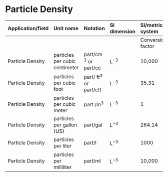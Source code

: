 # Particle Density

| Application/field | Unit name | Notation | SI dimension | SI/metric system |  | English/US system |  |
| :--- | :--- | :--- | :--- | :--- | :--- | :--- | :--- |
|  |  |  |  | Conversion factor | Unit | Conversion factor | Unit |
| Particle Density | particles per cubic centimeter | part/cm ${ }^{3}$ or part/cc | $\mathrm{L}^{-3}$ | 10,000 | part $/ \mathrm{m}^{3}$ | 283.21 | part $/ \mathrm{ft}^{3}$ |
| Particle Density | particles per cubic foot | part/ $\mathrm{ft}^{3}$ or part/cft | $\mathrm{L}^{-3}$ | 35.31 | part $/ \mathrm{m}^{3}$ | 1.000000 | part/ft ${ }^{3}$ |
| Particle Density | particles per cubic meter | part $/ \mathrm{m}^{3}$ | $\mathrm{L}^{-3}$ | 1 | part $/ \mathrm{m}^{3}$ | 0.028321 | part/ft ${ }^{3}$ |
| Particle Density | particles per gallon (US) | part/gal | $\mathrm{L}^{-3}$ | 264.14 | part $/ \mathrm{m}^{3}$ | 7.4806 | part/ft ${ }^{3}$ |
| Particle Density | particles per liter | part/l | $\mathrm{L}^{-3}$ | 1000 | part $/ \mathrm{m}^{3}$ | 28.321 | part/ft ${ }^{3}$ |
| Particle Density | particles per milliliter | part/ml | $\mathrm{L}^{-3}$ | 10,000 | part $/ \mathrm{m}^{3}$ | 283.21 | part/ft ${ }^{3}$ |

